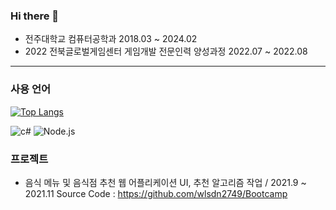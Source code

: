 ### Hi there 👋
- 전주대학교 컴퓨터공학과
2018.03 ~ 2024.02
- 2022 전북글로벌게임센터 게임개발 전문인력 양성과정
2022.07 ~ 2022.08
***
### 사용 언어
[![Top Langs](https://github-readme-stats.vercel.app/api/top-langs/?username=MoonSheep08)](https://github.com/anuraghazra/github-readme-stats)

![c#](https://img.shields.io/badge/C%23-239120?style=for-the-badge&logo=c-sharp&logoColor=white)
![Node.js](https://img.shields.io/badge/Node.js-43853D?style=for-the-badge&logo=node.js&logoColor=white)
### 프로젝트
- 음식 메뉴 및 음식점 추천 웹 어플리케이션
UI, 추천 알고리즘 작업 / 2021.9 ~ 2021.11
Source Code : https://github.com/wlsdn2749/Bootcamp
<!--
**MoonSheep08/MoonSheep08** is a ✨ _special_ ✨ repository because its `README.md` (this file) appears on your GitHub profile.

Here are some ideas to get you started:

- 🔭 I’m currently working on ...
- 🌱 I’m currently learning ...
- 👯 I’m looking to collaborate on ...
- 🤔 I’m looking for help with ...
- 💬 Ask me about ...
- 📫 How to reach me: ...
- 😄 Pronouns: ...
- ⚡ Fun fact: ...
-->
